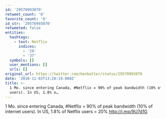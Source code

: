 ```yaml
---
id: '29570993070'
retweet_count: '0'
favorite_count: '0'
id_str: '29570993070'
retweeted: false
entities:
  hashtags:
    - text: Netflix
      indices:
        - '29'
        - '37'
  symbols: []
  user_mentions: []
  urls: []
original_url: https://twitter.com/benbalter/status/29570993070
date: '2010-11-03T13:28:19.000Z'
title: >-
  1 Mo. since entering Canada, #Netflix = 90% of peak bandwidth (10% of internet
  users). In US, 1.8% o…
---
```


1 Mo. since entering Canada, #Netflix = 90% of peak bandwidth (10% of internet users). In US, 1.8% of Netflix users = 20% http://j.mp/9U7d1G